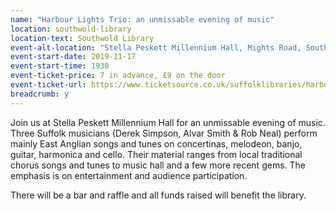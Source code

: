 ```yaml
---
name: "Harbour Lights Trio: an unmissable evening of music"
location: southwold-library
location-text: Southwold Library
event-alt-location: "Stella Peskett Millennium Hall, Mights Road, Southwold, IP18 6BE"
event-start-date: 2019-11-17
event-start-time: 1930
event-ticket-price: 7 in advance, £9 on the door
event-ticket-url: https://www.ticketsource.co.uk/suffolklibraries/harbour-lights-trio/e-mxkeep
breadcrumb: y
---
```


Join us at Stella Peskett Millennium Hall for an unmissable evening of music. Three Suffolk musicians (Derek Simpson, Alvar Smith & Rob Neal) perform mainly East Anglian songs and tunes on concertinas, melodeon, banjo, guitar, harmonica and cello. Their material ranges from local traditional chorus songs and tunes to music hall and a few more recent gems. The emphasis is on entertainment and audience participation.

There will be a bar and raffle and all funds raised will benefit the library.
